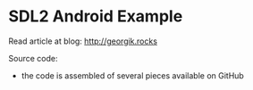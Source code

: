# SDL2 Android Example

Read article at blog: http://georgik.rocks

Source code:

 - the code is assembled of several pieces available on GitHub
